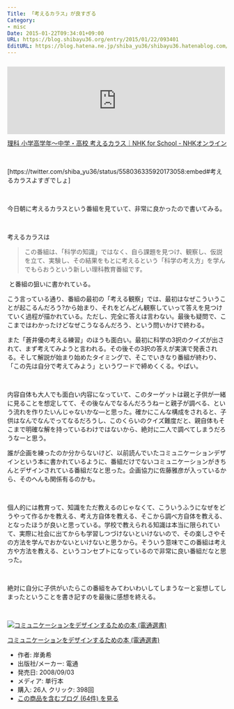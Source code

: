 ```yaml
---
Title: 「考えるカラス」が良すぎる
Category:
- misc
Date: 2015-01-22T09:34:01+09:00
URL: https://blog.shibayu36.org/entry/2015/01/22/093401
EditURL: https://blog.hatena.ne.jp/shiba_yu36/shibayu36.hatenablog.com/atom/entry/8454420450081007952
---
```


<p><iframe class="embed-card embed-webcard" style="width: 100%; height: 155px; max-width: 500px; margin: 10px 0px;" title="理科 小学高学年～中学・高校 考えるカラス｜NHK for School - NHKオンライン" src="http://hatenablog.com/embed?url=http%3A%2F%2Fwww.nhk.or.jp%2Frika%2Fkarasu%2Forigin%2Fabout.html" frameborder="0" scrolling="no"><a href="http://www.nhk.or.jp/rika/karasu/origin/about.html" data-mce-href="http://www.nhk.or.jp/rika/karasu/origin/about.html">理科 小学高学年～中学・高校 考えるカラス｜NHK for School - NHKオンライン</a></iframe><br /> <a href="http://www.nhk.or.jp/rika/karasu/origin/about.html">理科 小学高学年～中学・高校 考えるカラス｜NHK for School - NHKオンライン</a></p>
<p> </p>
<p>[https://twitter.com/shiba_yu36/status/558036335920173058:embed#考えるカラスよすぎでしょ]</p>
<p> </p>
<p>今日朝に考えるカラスという番組を見ていて、非常に良かったので書いてみる。</p>
<p> </p>
<p>考えるカラスは</p>
<blockquote>
<p>この番組は、「科学の知識」ではなく、自ら課題を見つけ、観察し、仮説を立て、実験し、その結果をもとに考えるという「科学の考え方」を学んでもらおうという新しい理科教育番組です。</p>
</blockquote>
<p> と番組の狙いに書かれている。</p>
<p>こう言っている通り、番組の最初の「考える観察」では、最初はなぜこういうことが起こるんだろう?から始まり、それをどんどん観察していって答えを見つけていく過程が描かれている。ただし、完全に答えは言わない。最後も疑問で、ここまではわかったけどなぜこうなるんだろう、という問いかけで終わる。</p>
<p>また「蒼井優の考える練習」のほうも面白い。最初に科学の3択のクイズが出されて、まず考えてみようと言われる。その後その3択の答えが実演で発表される。そして解説が始まり始めたタイミングで、そこでいきなり番組が終わり、「この先は自分で考えてみよう」というワードで締めくくる。やばい。</p>
<p> </p>
<p>内容自体も大人でも面白い内容になっていて、このターゲットは親と子供が一緒に見ることを想定してて、その後なんでなるんだろうねーと親子が調べる、という流れを作りたいんじゃないかな―と思った。確かにこんな構成をされると、子供はなんでなんでってなるだろうし、このくらいのクイズ難度だと、親自体もそこまで明確な解を持っているわけではないから、絶対に二人で調べてしまうだろうなーと思う。</p>
<p>誰が企画を練ったのか分からないけど、以前読んでいたコミュニケーションデザインという本に書かれているように、番組だけでないコミュニケーションがきちんとデザインされている番組だなと思った。企画協力に佐藤雅彦が入っているから、そのへんも関係有るのかも。</p>
<p> </p>
<p>個人的には教育って、知識をただ教えるのじゃなくて、こういうふうになぜをどうやって作るかを教える、考え方自体を教える、そこから調べ方自体を教える、となったほうが良いと思っている。学校で教えられる知識は本当に限られていて、実際に社会に出てからも学習しつづけないといけないので、その楽しさやその方法を学んでおかないといけないと思うから。そういう意味でこの番組は考え方や方法を教える、というコンセプトになっているので非常に良い番組だなと思った。</p>
<p> </p>
<p>絶対に自分に子供がいたらこの番組をみてわいわいしてしまうなーと妄想してしまったということを書き記すのを最後に感想を終える。</p>
<p> </p>
<div class="freezed">
<div class="hatena-asin-detail"><a href="http://www.amazon.co.jp/exec/obidos/ASIN/4885531985/shibayu36-22/"><img class="hatena-asin-detail-image" title="コミュニケーションをデザインするための本 (電通選書)" src="http://ecx.images-amazon.com/images/I/41Z-W%2B3NKmL._SL160_.jpg" alt="コミュニケーションをデザインするための本 (電通選書)" /></a>
<div class="hatena-asin-detail-info">
<p class="hatena-asin-detail-title"><a href="http://www.amazon.co.jp/exec/obidos/ASIN/4885531985/shibayu36-22/">コミュニケーションをデザインするための本 (電通選書)</a></p>
<ul>
<li><span class="hatena-asin-detail-label">作者:</span> 岸勇希</li>
<li><span class="hatena-asin-detail-label">出版社/メーカー:</span> 電通</li>
<li><span class="hatena-asin-detail-label">発売日:</span> 2008/09/03</li>
<li><span class="hatena-asin-detail-label">メディア:</span> 単行本</li>
<li><span class="hatena-asin-detail-label">購入</span>: 26人 <span class="hatena-asin-detail-label">クリック</span>: 398回</li>
<li><a href="http://d.hatena.ne.jp/asin/4885531985/shibayu36-22" target="_blank">この商品を含むブログ (64件) を見る</a></li>
</ul>
</div>
<div class="hatena-asin-detail-foot"> </div>
</div>
</div>
<p> </p>
<p> </p>
